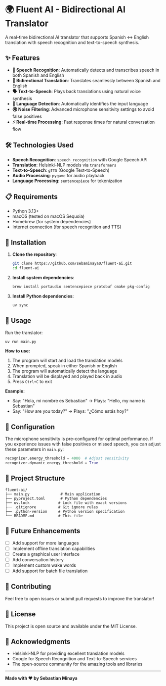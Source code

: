 # 🌍 Fluent AI - Bidirectional AI Translator

A real-time bidirectional AI translator that supports Spanish ↔ English translation with speech recognition and text-to-speech synthesis.

## ✨ Features

- **🎤 Speech Recognition**: Automatically detects and transcribes speech in both Spanish and English
- **🔄 Bidirectional Translation**: Translates seamlessly between Spanish and English
- **🗣️ Text-to-Speech**: Plays back translations using natural voice synthesis
- **🧠 Language Detection**: Automatically identifies the input language
- **🔇 Noise Filtering**: Advanced microphone sensitivity settings to avoid false positives
- **⚡ Real-time Processing**: Fast response times for natural conversation flow

## 🛠️ Technologies Used

- **Speech Recognition**: `speech_recognition` with Google Speech API
- **Translation**: Helsinki-NLP models via `transformers`
- **Text-to-Speech**: `gTTS` (Google Text-to-Speech)
- **Audio Processing**: `pygame` for audio playback
- **Language Processing**: `sentencepiece` for tokenization

## 📋 Requirements

- Python 3.13+
- macOS (tested on macOS Sequoia)
- Homebrew (for system dependencies)
- Internet connection (for speech recognition and TTS)

## 🚀 Installation

1. **Clone the repository**:
   ```bash
   git clone https://github.com/sebaminaya0/fluent-ai.git
   cd fluent-ai
   ```

2. **Install system dependencies**:
   ```bash
   brew install portaudio sentencepiece protobuf cmake pkg-config
   ```

3. **Install Python dependencies**:
   ```bash
   uv sync
   ```

## 🎯 Usage

Run the translator:
```bash
uv run main.py
```

**How to use:**
1. The program will start and load the translation models
2. When prompted, speak in either Spanish or English
3. The program will automatically detect the language
4. Translation will be displayed and played back in audio
5. Press `Ctrl+C` to exit

**Example:**
- Say: "Hola, mi nombre es Sebastian" → Plays: "Hello, my name is Sebastian"
- Say: "How are you today?" → Plays: "¿Cómo estás hoy?"

## 🔧 Configuration

The microphone sensitivity is pre-configured for optimal performance. If you experience issues with false positives or missed speech, you can adjust these parameters in `main.py`:

```python
recognizer.energy_threshold = 4000  # Adjust sensitivity
recognizer.dynamic_energy_threshold = True
```

## 📁 Project Structure

```
fluent-ai/
├── main.py              # Main application
├── pyproject.toml       # Python dependencies
├── uv.lock             # Lock file with exact versions
├── .gitignore          # Git ignore rules
├── .python-version     # Python version specification
└── README.md           # This file
```

## 🔮 Future Enhancements

- [ ] Add support for more languages
- [ ] Implement offline translation capabilities
- [ ] Create a graphical user interface
- [ ] Add conversation history
- [ ] Implement custom wake words
- [ ] Add support for batch file translation

## 🤝 Contributing

Feel free to open issues or submit pull requests to improve the translator!

## 📄 License

This project is open source and available under the MIT License.

## 🙏 Acknowledgments

- Helsinki-NLP for providing excellent translation models
- Google for Speech Recognition and Text-to-Speech services
- The open-source community for the amazing tools and libraries

---

**Made with ❤️ by Sebastian Minaya**
